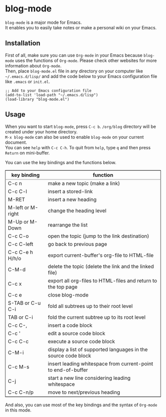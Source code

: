 

# blog-mode

`blog-mode` is a major mode for Emacs.  
It enables you to easily take notes or make a personal wiki on your Emacs.  


## Installation

First of all, make sure you can use `Org-mode` in your Emacs because `blog-mode` uses the functions of `Org-mode`. Please check other websites for more information about `Org-mode`.  
Then, place `blog-mode.el` file in any directory on your computer like `~/.emacs.d/lisp/` and add the code below to your Emacs configuration file like `.emacs` or `init.el`.  

```emacs-lisp
;; Add to your Emacs configuration file
(add-to-list 'load-path "~/.emacs.d/lisp")
(load-library "blog-mode.el")
```


## Usage

When you want to start `blog-mode`, press `C-c b`. `/org/blog` directory will be created under your home directory.  
`M-x blog-mode` can also be used to enable `blog-mode` on your current document.  
You can see `help` with `C-c C-h`. To quit from `help`, type `q` and then press `Return` on mini-buffer.  

You can use the key bindings and the functions below.  

<table border="2" cellspacing="0" cellpadding="6" rules="groups" frame="hsides">


<colgroup>
<col  class="org-left" />

<col  class="org-left" />
</colgroup>
<thead>
<tr>
<th scope="col" class="org-left">key binding</th>
<th scope="col" class="org-left">function</th>
</tr>
</thead>

<tbody>
<tr>
<td class="org-left">C-c n</td>
<td class="org-left">make a new topic (make a link)</td>
</tr>


<tr>
<td class="org-left">C-c C-l</td>
<td class="org-left">insert a stored-link</td>
</tr>


<tr>
<td class="org-left">M-RET</td>
<td class="org-left">insert a new heading</td>
</tr>


<tr>
<td class="org-left">M-left or M-right</td>
<td class="org-left">change the heading level</td>
</tr>


<tr>
<td class="org-left">M-Up or M-Down</td>
<td class="org-left">rearrange the list</td>
</tr>


<tr>
<td class="org-left">C-c C-o</td>
<td class="org-left">open the topic (jump to the link destination)</td>
</tr>


<tr>
<td class="org-left">C-c C-left</td>
<td class="org-left">go back to previous page</td>
</tr>


<tr>
<td class="org-left">C-c C-e h H/h/o</td>
<td class="org-left">export current-buffer's org-file to HTML-file</td>
</tr>


<tr>
<td class="org-left">C-M-d</td>
<td class="org-left">delete the topic (delete the link and the linked file)</td>
</tr>


<tr>
<td class="org-left">C-c x</td>
<td class="org-left">export all org-files to HTML-files and return to the top page</td>
</tr>


<tr>
<td class="org-left">C-c e</td>
<td class="org-left">close blog-mode</td>
</tr>


<tr>
<td class="org-left">S-TAB or C-u C-i</td>
<td class="org-left">fold all subtrees up to their root level</td>
</tr>


<tr>
<td class="org-left">TAB or C-i</td>
<td class="org-left">fold the current subtree up to its root level</td>
</tr>


<tr>
<td class="org-left">C-c C-,</td>
<td class="org-left">insert a code block</td>
</tr>


<tr>
<td class="org-left">C-c '</td>
<td class="org-left">edit a source code block</td>
</tr>


<tr>
<td class="org-left">C-c C-c</td>
<td class="org-left">execute a source code block</td>
</tr>


<tr>
<td class="org-left">C-M-i</td>
<td class="org-left">display a list of supported languages in the source code block</td>
</tr>


<tr>
<td class="org-left">C-c M-s</td>
<td class="org-left">insert leading whitespace from current-point to end-of-buffer</td>
</tr>


<tr>
<td class="org-left">C-j</td>
<td class="org-left">start a new line considering leading whitespace</td>
</tr>


<tr>
<td class="org-left">C-c C-n/p</td>
<td class="org-left">move to next/previous heading</td>
</tr>
</tbody>
</table>

And also, you can use most of the key bindings and the syntax of `Org-mode` in this mode.  

